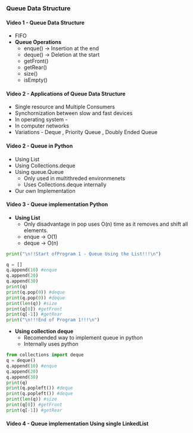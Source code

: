###                  Queue Data Structure

#### Video 1 - Queue Data Structure
- FIFO 
- **Queue Operations**
    - enque() -> Insertion at the end
    - deque() -> Deletion at the start
    - getFront()
    - getRear()
    - size()
    - isEmpty()


#### Video 2 - Applications of Queue Data Structure
- Single resource and Multiple Consumers 
- Synchornization between slow and fast devices 
- In operating system - 
- In computer networks
- Variations - Deque , Priority Queue , Doubly Ended Queue 


#### Video 2 - Queue in Python 
- Using List 
- Using Collections.deque
- Using queue.Queue 
    - Only used in multithreded environmenets 
    - Uses Collections.deque internally 
- Our own Implementation 

#### Video 3 - Queue implementation Python 
- **Using List**
    - Only disadvantage in pop uses O(n) time as it removes and shift all elements.
    - enque -> O(1)
    - deque -> O(n)
```python
print("\n!!Start ofProgram 1 - Queue Using the List!!!\n")

q = []
q.append(10) #enque
q.append(20)
q.append(30)
print(q)
print(q.pop(0)) #deque
print(q.pop(0)) #deque
print(len(q)) #size
print(q[0]) #getFront
print(q[-1]) #getRear
print("\n!!!End of Program 1!!!\n")
```

- **Using collection deque**
    - Recomended way to implement queue in python
    - Internally uses python 
```python
from collections import deque
q = deque()
q.append(10) #enque
q.append(20)
q.append(30)
print(q)
print(q.popleft()) #deque
print(q.popleft()) #deque
print(len(q)) #size
print(q[0]) #getFront
print(q[-1]) #getRear
```

#### Video 4 - Queue implementation Using single LinkedList 